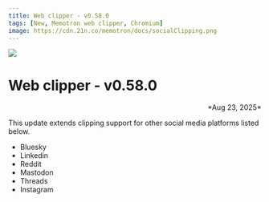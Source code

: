 ```yaml
---
title: Web clipper - v0.58.0
tags: [New, Memotron web clipper, Chromium]
image: https://cdn.21n.co/memotron/docs/socialClipping.png
---
```

![](https://cdn.21n.co/memotron/docs/socialClipping.png)

# Web clipper - v0.58.0
<div align="right">*Aug 23, 2025*</div>

This update extends clipping support for other social media platforms listed below.
- Bluesky
- Linkedin
- Reddit
- Mastodon
- Threads
- Instagram